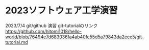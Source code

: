 # 2023ソフトウェア工学演習
2023/7/4
git/github 演習
git-tutorialのリンク https://github.com/hitomi1018/hello-world/blob/76494e7d683036fa4ab40fc55d5a79843da2eee5/git-tutorial.md
